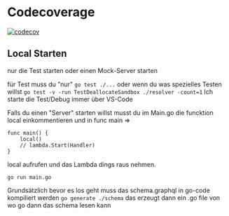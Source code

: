 # Codecoverage

[![codecov](https://codecov.io/gh/maxhaensel/aws-sandbox-generator/branch/main/graph/badge.svg?token=15JNFW7CGS)](https://codecov.io/gh/maxhaensel/aws-sandbox-generator)

## Local Starten

nur die Test starten oder einen Mock-Server starten

für Test muss du "nur"
`go test ./...` oder wenn du was spezielles Testen willst `go test -v -run TestDeallocateSandbox ./resolver -count=1` 
Ich starte die Test/Debug immer über VS-Code

Falls du einen "Server" starten willst musst du im Main.go die funcktion local einkommentieren und in func main =>
```
func main() {
    local()
    // lambda.Start(Handler)
}
```
local aufrufen und das Lambda dings raus nehmen.

`go run main.go`

Grundsätzlich bevor es los geht muss das schema.graphql in go-code kompiliert werden `go generate ./schema` das erzeugt dann ein .go file von wo go dann das schema lesen kann
